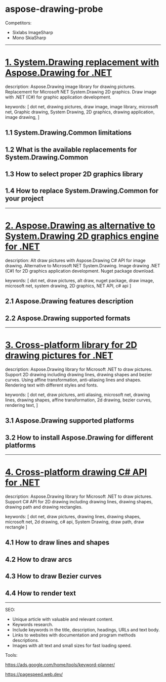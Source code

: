 # aspose-drawing-probe

Competitors:

- Sixlabs ImageSharp
- Mono SkiaSharp

---

# [1. System.Drawing replacement with Aspose.Drawing for .NET](./system_drawing_replacement_with_aspose.md)

description: Aspose.Drawing image library for drawing pictures. Replacement for Microsoft NET System.Drawing 2D graphics. Draw image with .NET (C#) for graphic application development.

keywords: [
dot net,
drawing pictures,
draw image,
image library,
microsoft net,
Graphic drawing,
System Drawing,
2D graphics,
drawing application,
image drawing,
]

## 1.1 System.Drawing.Common limitations

## 1.2 What is the available replacements for System.Drawing.Common

## 1.3 How to select proper 2D graphics library 

## 1.4 How to replace System.Drawing.Common for your project

---


# [2. Aspose.Drawing as alternative to System.Drawing 2D graphics engine for .NET](./alternative_to_system_drawing_with_aspose.md)

description: Alt draw pictures with Aspose.Drawing C# API for image drawing. Alternative to Microsoft NET System.Drawing. Image drawing .NET (C#) for 2D graphics application development. Nuget package download.

keywords: [
dot net,
draw pictures,
alt draw,
nuget package,
draw image,
microsoft net,
system drawing,
2D graphics,
NET API,
c# api
]

## 2.1 Aspose.Drawing features description

## 2.2 Aspose.Drawing supported formats

---


# [3. Cross-platform library for 2D drawing pictures for .NET](./cross_platform_graphics_for_cs_net.md)

description: Aspose.Drawing library for Microsoft .NET to draw pictures. Support 2D drawing including drawing lines, drawing shapes and bezier curves. Using affine transformation, anti-aliasing lines and shapes. Rendering text with different styles and fonts.

keywords: [
dot net,
draw pictures,
anti aliasing,
microsoft net,
drawing lines,
drawing shapes,
affine transformation,
2d drawing,
bezier curves,
rendering text,
]

## 3.1 Aspose.Drawing supported platforms

## 3.2 How to install Aspose.Drawing for different platforms

---


# [4. Cross-platform drawing C# API for .NET](./cross_platform_drawing_api_cs_net.md)

description: Aspose.Drawing library for Microsoft .NET to draw pictures. Support C# API for 2D drawing including drawing lines, drawing shapes, drawing path and drawing rectangles.

keywords: [
dot net,
draw pictures,
drawing lines,
drawing shapes,
microsoft net,
2d drawing,
c# api,
System Drawing,
draw path,
draw rectangle
]

## 4.1 How to draw lines and shapes

## 4.2 How to draw arcs

## 4.3 How to draw Bezier curves

## 4.4 How to render text

---

SEO:

- Unique article with valuable and relevant content.
- Keywords research.
- Include keywords in the title, description, headings, URLs and text body.
- Links to websites with documentation and program methods descriptions.
- Images with alt text and small sizes for fast loading speed.

Tools:

https://ads.google.com/home/tools/keyword-planner/

https://pagespeed.web.dev/
